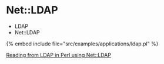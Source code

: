 # Net::LDAP

* LDAP
* Net::LDAP

{% embed include file="src/examples/applications/ldap.pl" %}

[Reading from LDAP in Perl using Net::LDAP](https://perlmaven.com/reading-from-ldap-in-perl-using-net-ldap)



